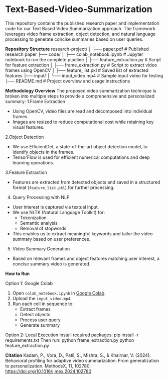 # Text-Based-Video-Summarization
This repository contains the published research paper and implementation code for our Text Based Video Summarization approach. The framework leverages video frame extraction, object detection, and natural language processing to generate concise summaries based on user queries.

**Repository Structure**
research-project/
│
├── paper.pdf # Published research paper
├── code/
│ ├── colab_notebook.ipynb # Jupyter notebook to run the complete pipeline
│ ├── feature_extraction.py # Script for feature extraction
│ ├── frame_extraction.py # Script to extract video frames using OpenCV
│ ├── feature_list.pkl # Saved list of extracted features
├── input/
│ └── input_video.mp4 # Sample input video for testing
├── README.md # Project overview and usage instructions

 **Methodology Overview**
The proposed video summarization technique is broken into multiple steps to provide a comprehensive and personalized summary:
1.Frame Extraction
- Using OpenCV, video files are read and decomposed into individual frames.
- Images are resized to reduce computational cost while retaining key visual features.

 2.Object Detection
- We use EfficientDet, a state-of-the-art object detection model, to identify objects in the frames.
- TensorFlow is used for efficient numerical computations and deep learning operations.

3.Feature Extraction
- Features are extracted from detected objects and saved in a structured format (`feature_list.pkl`) for further processing.

 4. Query Processing with NLP
- User interest is captured via textual input.
- We use NLTK (Natural Language Toolkit) for:
  - Tokenization
  - Semantic analysis
  - Removal of stopwords
- This enables us to extract meaningful keywords and tailor the video summary based on user preferences.

5.  Video Summary Generation
- Based on relevant frames and object features matching user interest, a concise summary video is generated.



 **How to Run**

Option 1: Google Colab
1. Open `colab_notebook.ipynb` in [Google Colab](https://colab.research.google.com).
2. Upload the `input_video.mp4`.
3. Run each cell in sequence to:
   - Extract frames
   - Detect objects
   - Process user query
   - Generate summary

Option 2: Local Execution
Install required packages:
pip install -r requirements.txt
Then run:
python frame_extraction.py
python feature_extraction.py


**Citation**
Kadam, P., Vora, D., Patil, S., Mishra, S., & Khairnar, V. (2024). Behavioral profiling for adaptive video summarization: From generalization to personalization. MethodsX, 11, 102780. https://doi.org/10.1016/j.mex.2024.102780

